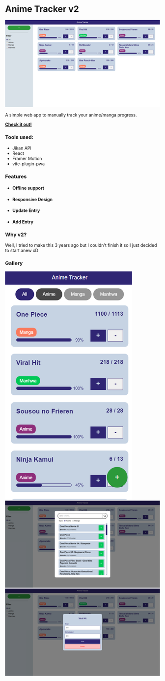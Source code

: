 # Anime Tracker v2

![](/screenshots/anime-tracker.png)

A simple web app to manually track your anime/manga progress.

[**Check it out!**](https://darrionn33.github.io/anime-tracker-v2/)

### Tools used:

- Jikan API
- React
- Framer Motion
- vite-plugin-pwa

### Features

- #### Offline support
- #### Responsive Design
- #### Update Entry
- #### Add Entry

### Why v2?

Well, I tried to make this 3 years ago but I couldn't finish it so I just decided to start anew xD

### Gallery

![](/screenshots/anime-tracker-mobile.png)
![](/screenshots/anime-tracker-search.png)
![](/screenshots/anime-tracker-update.png)
